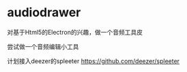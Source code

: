 # audiodrawer
对基于Html5的Electron的兴趣，做一个音频工具皮

尝试做一个音频编辑小工具

计划接入deezer的spleeter https://github.com/deezer/spleeter

